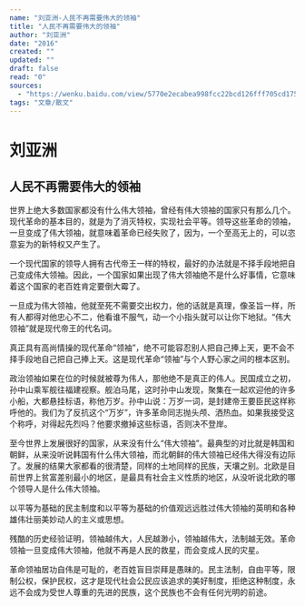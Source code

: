 ```yaml
---
name: "刘亚洲-人民不再需要伟大的领袖"
title: "人民不再需要伟大的领袖"
author: "刘亚洲"
date: "2016"
created: ""
updated: ""
draft: false
read: "0"
sources:
  - "https://wenku.baidu.com/view/5770e2ecabea998fcc22bcd126fff705cd175c2b.html"
tags: "文章/散文"
---
```


# 刘亚洲

## 人民不再需要伟大的领袖

世界上绝大多数国家都没有什么伟大领袖，曾经有伟大领袖的国家只有那么几个。现代革命的基本目的，就是为了消灭特权，实现社会平等。领导这些革命的领袖，一旦变成了伟大领袖，就意味着革命已经失败了，因为，一个至高无上的，可以恣意妄为的新特权又产生了。

一个现代国家的领导人拥有古代帝王一样的特权，最好的办法就是不择手段地把自己变成伟大领袖。因此，一个国家如果出现了伟大领袖绝不是什么好事情，它意味着这个国家的老百姓肯定要倒大霉了。

一旦成为伟大领袖，他就至死不需要交出权力，他的话就是真理，像圣旨一样，所有人都得对他忠心不二，他看谁不服气，动一个小指头就可以让你下地狱。“伟大领袖”就是现代帝王的代名词。

真正具有高尚情操的现代革命“领袖”，绝不可能容忍别人把自己捧上天，更不会不择手段地自己把自己捧上天。这是现代革命“领袖”与个人野心家之间的根本区别。

政治领袖如果在位的时候就被尊为伟人，那他绝不是真正的伟人。民国成立之初，孙中山乘军舰往福建视察。舰泊马尾，这时孙中山发现，聚集在一起欢迎他的许多小船，大都悬挂标语，称他万岁。孙中山说：万岁一词，是封建帝王要臣民这样称呼他的。我们为了反抗这个“万岁”，许多革命同志抛头颅、洒热血。如果我接受这个称呼，对得起先烈吗？他要求撤掉这些标语，否则决不登岸。

至今世界上发展很好的国家，从来没有什么“伟大领袖”。最典型的对比就是韩国和朝鲜，从来没听说韩国有什么伟大领袖，而北朝鲜的伟大领袖已经伟大得没有边际了。发展的结果大家都看的很清楚，同样的土地同样的民族，天壤之别。北欧是目前世界上贫富差别最小的地区，是最具有社会主义性质的地区，从没听说北欧的哪个领导人是什么伟大领袖。

以平等为基础的民主制度和以平等为基础的价值观远远胜过伟大领袖的英明和各种雄伟壮丽美妙动人的主义或思想。

残酷的历史经验证明，领袖越伟大，人民越渺小，领袖越伟大，法制越无效。革命领袖一旦变成伟大领袖，他就不再是人民的救星，而会变成人民的灾星。

革命领袖居功自伟是可耻的，老百姓盲目崇拜是愚昧的。民主法制，自由平等，限制公权，保护民权，这才是现代社会公民应该追求的美好制度，拒绝这种制度，永远不会成为受世人尊重的先进的民族，这个民族也不会有任何光明的前途。
